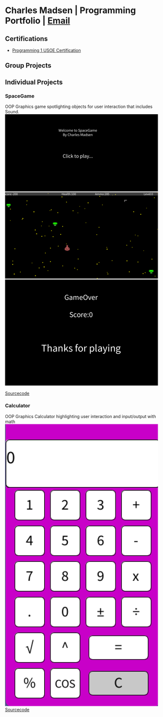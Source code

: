 # Charles Madsen | Programming Portfolio | [Email](9618055@graniteschools.org)

## Certifications 
* [Programming 1 USOE Certification]()


## Group Projects

## Individual Projects


### SpaceGame
OOP Graphics game spotlighting objects for user interaction that includes Sound.
![SpaceGame Menu](https://github.com/Tz3t/ProgrammingPortfolio/blob/main/images/SG1.png?raw=true)
![Spacegame Gameplay](https://github.com/Tz3t/ProgrammingPortfolio/blob/main/images/SG2.png?raw=true)
![Spacegame GameOver](https://github.com/Tz3t/ProgrammingPortfolio/blob/main/images/SG3.png?raw=true)

[Sourcecode](https://github.com/Tz3t/ProgrammingPortfolio/blob/main/src/SpaceGame%203.zip)


### Calculator
OOP Graphics Calculator highlighting user interaction and input/output with math
![Calculator Main](https://github.com/Tz3t/ProgrammingPortfolio/blob/main/images/Screenshot%202024-01-30%20at%2010.08.48%20AM.png?raw=true)
[Sourcecode](https://github.com/Tz3t/ProgrammingPortfolio/blob/main/src/CalculatorKeyboard%203.zip)

